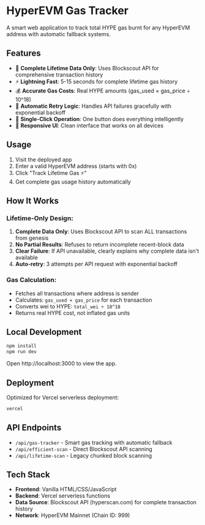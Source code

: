 # HyperEVM Gas Tracker

A smart web application to track total HYPE gas burnt for any HyperEVM address with automatic fallback systems.

## Features

- 🚀 **Complete Lifetime Data Only**: Uses Blockscout API for comprehensive transaction history
- ⚡ **Lightning Fast**: 5-15 seconds for complete lifetime gas history
- 💰 **Accurate Gas Costs**: Real HYPE amounts (gas_used × gas_price ÷ 10^18)
- 🔄 **Automatic Retry Logic**: Handles API failures gracefully with exponential backoff
- 🎯 **Single-Click Operation**: One button does everything intelligently
- 📱 **Responsive UI**: Clean interface that works on all devices

## Usage

1. Visit the deployed app
2. Enter a valid HyperEVM address (starts with 0x)
3. Click "Track Lifetime Gas ⚡"
4. Get complete gas usage history automatically

## How It Works

### Lifetime-Only Design:
1. **Complete Data Only**: Uses Blockscout API to scan ALL transactions from genesis
2. **No Partial Results**: Refuses to return incomplete recent-block data
3. **Clear Failure**: If API unavailable, clearly explains why complete data isn't available
4. **Auto-retry**: 3 attempts per API request with exponential backoff

### Gas Calculation:
- Fetches all transactions where address is sender
- Calculates: `gas_used × gas_price` for each transaction
- Converts wei to HYPE: `total_wei ÷ 10^18`
- Returns real HYPE cost, not inflated gas units

## Local Development

```bash
npm install
npm run dev
```

Open http://localhost:3000 to view the app.

## Deployment

Optimized for Vercel serverless deployment:

```bash
vercel
```

## API Endpoints

- `/api/gas-tracker` - Smart gas tracking with automatic fallback
- `/api/efficient-scan` - Direct Blockscout API scanning
- `/api/lifetime-scan` - Legacy chunked block scanning

## Tech Stack

- **Frontend**: Vanilla HTML/CSS/JavaScript
- **Backend**: Vercel serverless functions  
- **Data Source**: Blockscout API (hyperscan.com) for complete transaction history
- **Network**: HyperEVM Mainnet (Chain ID: 999)